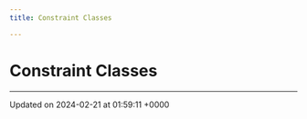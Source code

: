 ```yaml
---
title: Constraint Classes

---
```


# Constraint Classes








-------------------------------

Updated on 2024-02-21 at 01:59:11 +0000